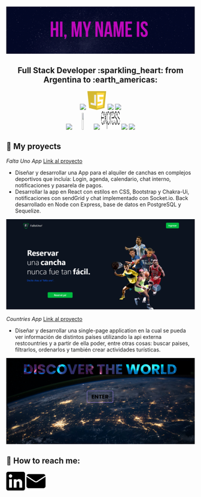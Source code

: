 
![My Name is Ailin Macchia](https://github.com/AilinMacchia/AilinMacchia/blob/main/assets/AilinMacchia.gif)
<h2 align="center">
Full Stack Developer :sparkling_heart: from Argentina to :earth_americas:
</h2>

<p align="center">
  <img width="10%" src="https://www.vectorlogo.zone/logos/w3_html5/w3_html5-ar21.svg">
  <img width="10%" height="50px" src="https://github.com/AilinMacchia/AilinMacchia/blob/main/logos/javascript-1.svg">
  <img width="10%" src="https://www.vectorlogo.zone/logos/git-scm/git-scm-ar21.svg">
  <img width="10%" src="https://www.vectorlogo.zone/logos/getbootstrap/getbootstrap-ar21.svg">
  <br />
  <img width="10%" src="https://www.vectorlogo.zone/logos/reactjs/reactjs-ar21.svg">
  <img width="10%" height="45" src="https://cdn.worldvectorlogo.com/logos/redux.svg">
  <img width="10%" src="https://www.vectorlogo.zone/logos/nodejs/nodejs-ar21.svg">
  <img  width="10%" height="50px" src="https://github.com/AilinMacchia/AilinMacchia/blob/main/logos/expressjs.svg">
  <img width="10%" src="https://www.vectorlogo.zone/logos/postgresql/postgresql-ar21.svg">
  <img width="10%" src="https://www.vectorlogo.zone/logos/sequelizejs/sequelizejs-ar21.svg">
  <br />
</p>

## :pushpin: My proyects

*Falta Uno App* <a href="https://falta-uno-henry.vercel.app/"> Link al proyecto</a>

- Diseñar y desarrollar una App para el alquiler de canchas en complejos deportivos que incluía: Login, agenda, calendario, chat interno, notificaciones y pasarela de pagos.
- Desarrollar la app en React con estilos en CSS, Bootstrap y Chakra-Ui, notificaciones con sendGrid y chat implementado con Socket.io. Back desarrollado en Node con Express, base de datos en PostgreSQL y Sequelize.

<p>
  <a><img src="https://github.com/AilinMacchia/AilinMacchia/blob/main/images/FaltaUno.png"></a>
</p>

*Countries App* <a href="https://pi-countries-ailinmacchia.vercel.app/"> Link al proyecto</a>

- Diseñar y desarrollar una single-page application en la cual se pueda ver información de distintos países utilizando la api externa restcountries y a partir de ella poder, entre otras cosas: buscar paises, filtrarlos, ordenarlos y también crear actividades turísticas.

<p>
  <a><img src="https://github.com/AilinMacchia/AilinMacchia/blob/main/images/CountriesApp.png"></a>
</p>

## :paperclip: How to reach me:
<span>
<a href="https://www.linkedin.com/in/ailinmacchiadev/"><img width="10%" height="50px" src="https://github.com/AilinMacchia/AilinMacchia/blob/main/logos/61109.png"></a>
<a href="mailto:macchia.ailin@gmail.com"><img width="10%" height="50px" src="https://github.com/AilinMacchia/AilinMacchia/blob/main/logos/2258570.png"></a>
</span>